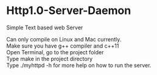 # Http1.0-Server-Daemon
Simple Text based web Server

Can only compile on Linux and Mac currently.<br />
Make sure you have g++ compiler and c++11<br />
Open Terminal, go to the project folder<br />
Type make in the project directory<br />
Type ./myhttpd -h for more help on how to run the server.<br/>
